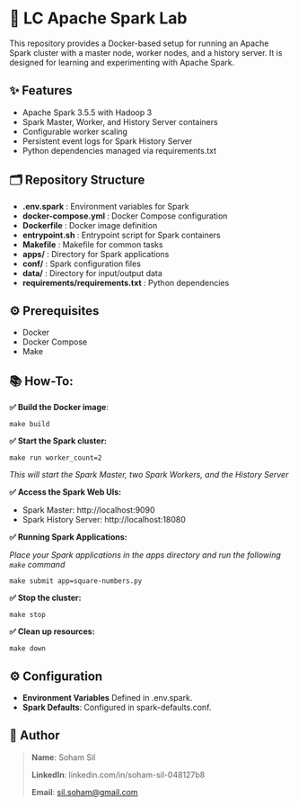 # 🚀 LC Apache Spark Lab

This repository provides a Docker-based setup for running an Apache Spark cluster with a master node, worker nodes, and a history server. It is designed for learning and experimenting with Apache Spark.

## ✨ Features

- Apache Spark 3.5.5 with Hadoop 3
- Spark Master, Worker, and History Server containers
- Configurable worker scaling
- Persistent event logs for Spark History Server
- Python dependencies managed via requirements.txt

## 🗂️ Repository Structure
- **.env.spark** : Environment variables for Spark 
- **docker-compose.yml** : Docker Compose configuration 
- **Dockerfile** : Docker image definition 
- **entrypoint.sh** : Entrypoint script for Spark containers 
- **Makefile** : Makefile for common tasks 
- **apps/** : Directory for Spark applications 
- **conf/** : Spark configuration files 
- **data/** : Directory for input/output data 
- **requirements/requirements.txt** : Python dependencies

## ⚙️ Prerequisites
- Docker
- Docker Compose
- Make

## 📚 How-To:

**✅ Build the Docker image**:

`make build`

**✅ Start the Spark cluster:**

`make run worker_count=2`

*This will start the Spark Master, two Spark Workers, and the History Server*

**✅ Access the Spark Web UIs:**
- Spark Master: http://localhost:9090
- Spark History Server: http://localhost:18080

**✅ Running Spark Applications:**

*Place your Spark applications in the apps directory and run the following `make` command*

`make submit app=square-numbers.py`

**✅ Stop the cluster:**

`make stop`

**✅ Clean up resources:**

`make down`


## ⚙️ Configuration
- **Environment Variables** Defined in .env.spark.
- **Spark Defaults**: Configured in spark-defaults.conf.


## 🧠 Author
>**Name**: Soham Sil 
>
>**LinkedIn**: linkedin.com/in/soham-sil-048127b8 
>
>**Email**: sil.soham@gmail.com